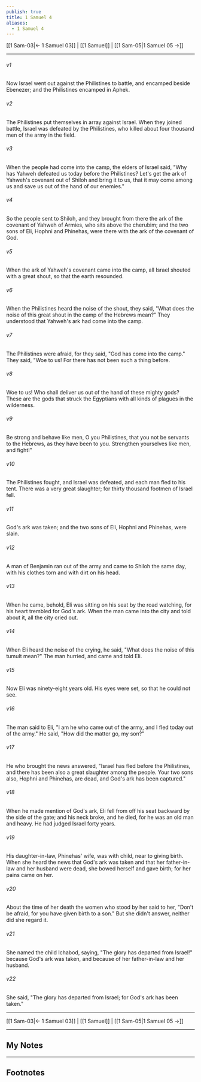 ```yaml
---
publish: true
title: 1 Samuel 4
aliases:
  - 1 Samuel 4
---
```


[[1 Sam-03|← 1 Samuel 03]] | [[1 Samuel]] | [[1 Sam-05|1 Samuel 05 →]]
***

###### v1 
Now Israel went out against the Philistines to battle, and encamped beside Ebenezer; and the Philistines encamped in Aphek. 

###### v2 
The Philistines put themselves in array against Israel. When they joined battle, Israel was defeated by the Philistines, who killed about four thousand men of the army in the field. 

###### v3 
When the people had come into the camp, the elders of Israel said, "Why has Yahweh defeated us today before the Philistines? Let's get the ark of Yahweh's covenant out of Shiloh and bring it to us, that it may come among us and save us out of the hand of our enemies." 

###### v4 
So the people sent to Shiloh, and they brought from there the ark of the covenant of Yahweh of Armies, who sits above the cherubim; and the two sons of Eli, Hophni and Phinehas, were there with the ark of the covenant of God. 

###### v5 
When the ark of Yahweh's covenant came into the camp, all Israel shouted with a great shout, so that the earth resounded. 

###### v6 
When the Philistines heard the noise of the shout, they said, "What does the noise of this great shout in the camp of the Hebrews mean?" They understood that Yahweh's ark had come into the camp. 

###### v7 
The Philistines were afraid, for they said, "God has come into the camp." They said, "Woe to us! For there has not been such a thing before. 

###### v8 
Woe to us! Who shall deliver us out of the hand of these mighty gods? These are the gods that struck the Egyptians with all kinds of plagues in the wilderness. 

###### v9 
Be strong and behave like men, O you Philistines, that you not be servants to the Hebrews, as they have been to you. Strengthen yourselves like men, and fight!" 

###### v10 
The Philistines fought, and Israel was defeated, and each man fled to his tent. There was a very great slaughter; for thirty thousand footmen of Israel fell. 

###### v11 
God's ark was taken; and the two sons of Eli, Hophni and Phinehas, were slain. 

###### v12 
A man of Benjamin ran out of the army and came to Shiloh the same day, with his clothes torn and with dirt on his head. 

###### v13 
When he came, behold, Eli was sitting on his seat by the road watching, for his heart trembled for God's ark. When the man came into the city and told about it, all the city cried out. 

###### v14 
When Eli heard the noise of the crying, he said, "What does the noise of this tumult mean?" The man hurried, and came and told Eli. 

###### v15 
Now Eli was ninety-eight years old. His eyes were set, so that he could not see. 

###### v16 
The man said to Eli, "I am he who came out of the army, and I fled today out of the army." He said, "How did the matter go, my son?" 

###### v17 
He who brought the news answered, "Israel has fled before the Philistines, and there has been also a great slaughter among the people. Your two sons also, Hophni and Phinehas, are dead, and God's ark has been captured." 

###### v18 
When he made mention of God's ark, Eli fell from off his seat backward by the side of the gate; and his neck broke, and he died, for he was an old man and heavy. He had judged Israel forty years. 

###### v19 
His daughter-in-law, Phinehas' wife, was with child, near to giving birth. When she heard the news that God's ark was taken and that her father-in-law and her husband were dead, she bowed herself and gave birth; for her pains came on her. 

###### v20 
About the time of her death the women who stood by her said to her, "Don't be afraid, for you have given birth to a son." But she didn't answer, neither did she regard it. 

###### v21 
She named the child Ichabod, saying, "The glory has departed from Israel!" because God's ark was taken, and because of her father-in-law and her husband. 

###### v22 
She said, "The glory has departed from Israel; for God's ark has been taken."

***
[[1 Sam-03|← 1 Samuel 03]] | [[1 Samuel]] | [[1 Sam-05|1 Samuel 05 →]]

---
## My Notes

---
## Footnotes